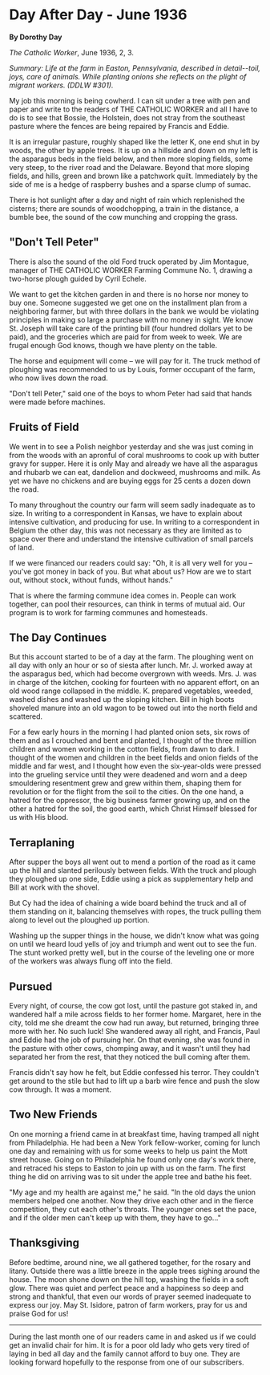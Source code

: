 Day After Day - June 1936
=========================

**By Dorothy Day**

*The Catholic Worker*, June 1936, 2, 3.

*Summary: Life at the farm in Easton, Pennsylvania, described in
detail--toil, joys, care of animals. While planting onions she reflects
on the plight of migrant workers. (DDLW \#301).*

My job this morning is being cowherd. I can sit under a tree with pen
and paper and write to the readers of THE CATHOLIC WORKER and all I have
to do is to see that Bossie, the Holstein, does not stray from the
southeast pasture where the fences are being repaired by Francis and
Eddie.

It is an irregular pasture, roughly shaped like the letter K, one end
shut in by woods, the other by apple trees. It is up on a hillside and
down on my left is the asparagus beds in the field below, and then more
sloping fields, some very steep, to the river road and the Delaware.
Beyond that more sloping fields, and hills, green and brown like a
patchwork quilt. Immediately by the side of me is a hedge of raspberry
bushes and a sparse clump of sumac.

There is hot sunlight after a day and night of rain which replenished
the cisterns; there are sounds of woodchopping, a train in the distance,
a bumble bee, the sound of the cow munching and cropping the grass.

"Don't Tell Peter"
------------------

There is also the sound of the old Ford truck operated by Jim Montague,
manager of THE CATHOLIC WORKER Farming Commune No. 1, drawing a
two-horse plough guided by Cyril Echele.

We want to get the kitchen garden in and there is no horse nor money to
buy one. Someone suggested we get one on the installment plan from a
neighboring farmer, but with three dollars in the bank we would be
violating principles in making so large a purchase with no money in
sight. We know St. Joseph will take care of the printing bill (four
hundred dollars yet to be paid), and the groceries which are paid for
from week to week. We are frugal enough God knows, though we have plenty
on the table.

The horse and equipment will come – we will pay for it. The truck method
of ploughing was recommended to us by Louis, former occupant of the
farm, who now lives down the road.

"Don't tell Peter," said one of the boys to whom Peter had said that
hands were made before machines.

Fruits of Field
---------------

We went in to see a Polish neighbor yesterday and she was just coming in
from the woods with an apronful of coral mushrooms to cook up with
butter gravy for supper. Here it is only May and already we have all the
asparagus and rhubarb we can eat, dandelion and dockweed, mushrooms and
milk. As yet we have no chickens and are buying eggs for 25 cents a
dozen down the road.

To many throughout the country our farm will seem sadly inadequate as to
size. In writing to a correspondent in Kansas, we have to explain about
intensive cultivation, and producing for use. In writing to a
correspondent in Belgium the other day, this was not necessary as they
are limited as to space over there and understand the intensive
cultivation of small parcels of land.

If we were financed our readers could say: "Oh, it is all very well for
you – you've got money in back of you. But what about us? How are we to
start out, without stock, without funds, without hands."

That is where the farming commune idea comes in. People can work
together, can pool their resources, can think in terms of mutual aid.
Our program is to work for farming communes and homesteads.

The Day Continues
-----------------

But this account started to be of a day at the farm. The ploughing went
on all day with only an hour or so of siesta after lunch. Mr. J. worked
away at the asparagus bed, which had become overgrown with weeds. Mrs.
J. was in charge of the kitchen, cooking for fourteen with no apparent
effort, on an old wood range collapsed in the middle. K. prepared
vegetables, weeded, washed dishes and washed up the sloping kitchen.
Bill in high boots shoveled manure into an old wagon to be towed out
into the north field and scattered.

For a few early hours in the morning I had planted onion sets, six rows
of them and as I crouched and bent and planted, I thought of the three
million children and women working in the cotton fields, from dawn to
dark. I thought of the women and children in the beet fields and onion
fields of the middle and far west, and I thought how even the
six-year-olds were pressed into the grueling service until they were
deadened and worn and a deep smouldering resentment grew and grew within
them, shaping them for revolution or for the flight from the soil to the
cities. On the one hand, a hatred for the oppressor, the big business
farmer growing up, and on the other a hatred for the soil, the good
earth, which Christ Himself blessed for us with His blood.

Terraplaning
------------

After supper the boys all went out to mend a portion of the road as it
came up the hill and slanted perilously between fields. With the truck
and plough they ploughed up one side, Eddie using a pick as
supplementary help and Bill at work with the shovel.

But Cy had the idea of chaining a wide board behind the truck and all of
them standing on it, balancing themselves with ropes, the truck pulling
them along to level out the ploughed up portion.

Washing up the supper things in the house, we didn't know what was going
on until we heard loud yells of joy and triumph and went out to see the
fun. The stunt worked pretty well, but in the course of the leveling one
or more of the workers was always flung off into the field.

Pursued
-------

Every night, of course, the cow got lost, until the pasture got staked
in, and wandered half a mile across fields to her former home. Margaret,
here in the city, told me she dreamt the cow had run away, but returned,
bringing three more with her. No such luck! She wandered away all right,
and Francis, Paul and Eddie had the job of pursuing her. On that
evening, she was found in the pasture with other cows, chomping away,
and it wasn't until they had separated her from the rest, that they
noticed the bull coming after them.

Francis didn't say how he felt, but Eddie confessed his terror. They
couldn't get around to the stile but had to lift up a barb wire fence
and push the slow cow through. It was a moment.

Two New Friends
---------------

On one morning a friend came in at breakfast time, having tramped all
night from Philadelphia. He had been a New York fellow-worker, coming
for lunch one day and remaining with us for some weeks to help us paint
the Mott street house. Going on to Philadelphia he found only one day's
work there, and retraced his steps to Easton to join up with us on the
farm. The first thing he did on arriving was to sit under the apple tree
and bathe his feet.

"My age and my health are against me," he said. "In the old days the
union members helped one another. Now they drive each other and in the
fierce competition, they cut each other's throats. The younger ones set
the pace, and if the older men can't keep up with them, they have to
go…"

Thanksgiving
------------

Before bedtime, around nine, we all gathered together, for the rosary
and litany. Outside there was a little breeze in the apple trees sighing
around the house. The moon shone down on the hill top, washing the
fields in a soft glow. There was quiet and perfect peace and a happiness
so deep and strong and thankful, that even our words of prayer seemed
inadequate to express our joy. May St. Isidore, patron of farm workers,
pray for us and praise God for us!

------------------------------

During the last month one of our readers came in and asked us if we
could get an invalid chair for him. It is for a poor old lady who gets
very tired of laying in bed all day and the family cannot afford to buy
one. They are looking forward hopefully to the response from one of our
subscribers.
